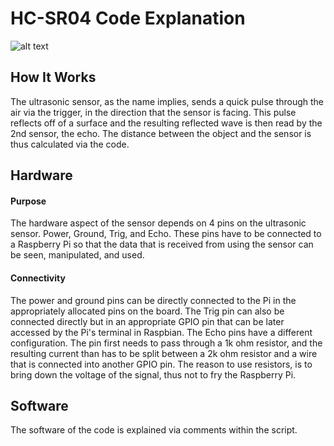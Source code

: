 # HC-SR04 Code Explanation
![alt text](https://sc02.alicdn.com/kf/HTB1N.XpQVXXXXbaXVXXq6xXFXXX5/HC-SR04-HCSR04-Ultrasonic-Sensor-Wave-Detector.jpg_50x50.jpg)
## How It Works
The ultrasonic sensor, as the name implies, sends a quick pulse through the air via the trigger, in the direction that the sensor is facing. This pulse reflects off of a surface and the resulting reflected wave is then read by the 2nd sensor, the echo. The distance between the object and the sensor is thus calculated via the code. 

## Hardware
#### Purpose
The hardware aspect of the sensor depends on 4 pins on the ultrasonic sensor. Power, Ground, Trig, and Echo. 
These pins have to be connected to a Raspberry Pi so that the data that is received from using the sensor can be seen, manipulated, and used. 

#### Connectivity
The power and ground pins can be directly connected to the Pi in the appropriately allocated pins on the board. The Trig pin can also be connected directly but in an appropriate GPIO pin that can be later accessed by the Pi's terminal in Raspbian. The Echo pins have a different configuration. The pin first needs to pass through a 1k ohm resistor, and the resulting current than has to be split between a 2k ohm resistor and a wire that is connected into another GPIO pin. The reason to use resistors, is to bring down the voltage of the signal, thus not to fry the Raspberry Pi. 

## Software
The software of the code is explained via comments within the script. 
